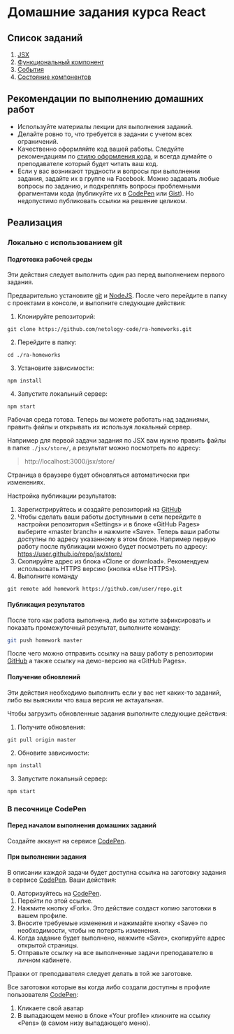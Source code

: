 Домашние задания курса React
===

## Список заданий

1. [JSX](./jsx/)
2. [Функциональный компонент](./func-component/)
2. [События](./events/)
2. [Состояние компонентов](./state/)

## Рекомендации по выполнению домашних работ

- Используйте материалы лекции для выполнения заданий.
- Делайте ровно то, что требуется в задании с учетом всех ограничений.
- Качественно оформляйте код вашей работы. Следуйте рекомендациям по [стилю оформления кода](https://netology-university.bitbucket.io/codestyle/), и всегда думайте о преподавателе который будет читать ваш код.
- Если у вас возникают трудности и вопросы при выполнении задания, задайте их в группе на Facebook. Можно задавать любые вопросы по заданию, и подкреплять вопросы проблемными фрагментами кода (публикуйте их в [CodePen] или [Gist]). Но недопустимо публиковать ссылки на решение целиком.

## Реализация

### Локально с использованием git

#### Подготовка рабочей среды

Эти действия следует выполнить один раз перед выполнением первого задания.

Предварительно установите [git] и [NodeJS]. После чего перейдите в папку с проектами в консоле, и выполните следующие действия:

1. Клонируйте репозиторий:
  ```
  git clone https://github.com/netology-code/ra-homeworks.git
  ```
2. Перейдите в папку:
  ```
  cd ./ra-homeworks
  ```
3. Установите зависимости:
  ```
  npm install
  ```
4. Запустите локальный сервер:
  ```
  npm start
  ```

Рабочая среда готова. Теперь вы можете работать над заданиями, править файлы и открывать их используя локальный сервер.

Например для первой задачи задания по JSX вам нужно править файлы в папке `./jsx/store/`, а результат можно посмотреть по адресу:

> http://localhost:3000/jsx/store/

Страница в браузере будет обновляться автоматически при изменениях.

Настройка публикации результатов:

1. Зарегистрируйтесь и создайте репозиторий на [GitHub]
2. Чтобы сделать ваши работы доступными в сети перейдите в настройки репозитория «Settings» и в блоке «GitHub Pages» выберите «master branch» и нажмите «Save». Теперь ваши работы доступны по адресу указанному в этом блоке. Например первую работу после публикации можно будет посмотреть по адресу:
  https://user.github.io/repo/jsx/store/
3. Скопируйте адрес из блока «Clone or download». Рекомендуем использовать HTTPS версию (кнопка «Use HTTPS»).
4. Выполните команду
  ```
  git remote add homework https://github.com/user/repo.git
  ```

#### Публикация результатов

После того как работа выполнена, либо вы хотите зафиксировать и показать промежуточный результат, выполните команду:
```bash
git push homework master
```

После чего можно отправить ссылку на вашу работу в репозитории [GitHub] а также ссылку на демо-версию на «GitHub Pages».

#### Получение обновлений

Эти действия необходимо выполнить если у вас нет каких-то заданий, либо вы выяснили что ваша версия не актауальная.

Чтобы загрузить обновленные задания выполните следующие действия:

1. Получите обновления:
  ```
  git pull origin master
  ```
2. Обновите зависимости:
  ```
  npm install
  ```
3. Запустите локальный сервер:
  ```
  npm start
  ```

### В песочнице CodePen

#### Перед началом выполнения домашних заданий

Создайте аккаунт на сервисе [CodePen].

#### При выполнении задания

В описании каждой задачи будет доступна ссылка на заготовку задания в сервисе [CodePen]. Ваши действия:

0. Авторизуйтесь на [CodePen].
1. Перейти по этой ссылке.
2. Нажмите кнопку «Fork». Это действие создаст копию заготовки в вашем профиле.
3. Вносите требуемые изменения и нажимайте кнопку «Save» по необходимости, чтобы не потерять изменения.
4. Когда задание будет выполнено, нажмите «Save», скопируйте адрес открытой страницы.
5. Отправьте ссылку на все выполненные задачи преподавателю в личном кабинете.

Правки от преподавателя следует делать в той же заготовке.

Все заготовки которые вы когда либо создали доступны в профиле пользователя [CodePen]:
1. Кликаете свой аватар
2. В выпадающем меню в блоке «Your profile» кликните на ссылку «Pens» (в самом низу выпадающего меню).


[git]: https://git-scm.com/
[NodeJS]: https://nodejs.org/
[GitHub]: https://github.com/
[CodePen]: https://codepen.io/
[Gist]: https://gist.github.com
